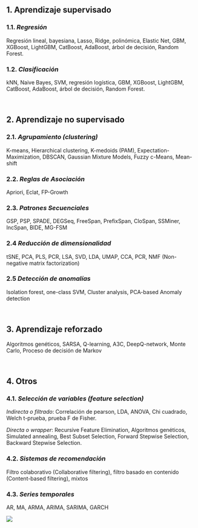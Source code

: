 ## 1. Aprendizaje supervisado

### 1.1. *Regresión*
  
Regresión lineal, bayesiana, Lasso, Ridge, polinómica, Elastic Net, GBM, XGBoost, LightGBM, CatBoost, AdaBoost, árbol de decisión,
Random Forest.

### 1.2. *Clasificación*

kNN, Naive Bayes, SVM, regresión logística, GBM, XGBoost, LightGBM, CatBoost, AdaBoost, árbol de decisión,
Random Forest.

<br>

## 2. Aprendizaje no supervisado

### 2.1. *Agrupamiento (clustering)*

K-means, Hierarchical clustering, K-medoids (PAM), Expectation-Maximization, DBSCAN, Gaussian Mixture Models, Fuzzy c-Means,
Mean-shift

### 2.2. *Reglas de Asociación*

Apriori, Eclat, FP-Growth

### 2.3. *Patrones Secuenciales*

GSP, PSP, SPADE, DEGSeq, FreeSpan, PrefixSpan, CloSpan, SSMiner, IncSpan, BIDE, MG-FSM

### 2.4 *Reducción de dimensionalidad*

tSNE, PCA, PLS, PCR, LSA, SVD, LDA, UMAP, CCA, PCR, NMF (Non-negative matrix factorization)

### 2.5 *Detección de anomalías*

Isolation forest, one-class SVM, Cluster analysis, PCA-based Anomaly detection

<br>

## 3. Aprendizaje reforzado

Algoritmos genéticos, SARSA, Q-learning, A3C, DeepQ-network, Monte Carlo, Proceso de decisión de Markov

<br>

## 4. Otros

### 4.1. *Selección de variables (feature selection)*

*Indirecta o filtrado*:  Correlación de pearson, LDA, ANOVA, Chi cuadrado, Welch t-prueba, prueba F de Fisher.

*Directa o wrapper*: Recursive Feature Elimination, Algoritmos genéticos, Simulated annealing, Best Subset Selection, Forward Stepwise Selection, Backward Stepwise Selection.

### 4.2. *Sistemas de recomendación*

Filtro colaborativo (Collaborative filtering), filtro basado en contenido (Content-based filtering), mixtos

### 4.3. *Series temporales*

AR, MA, ARMA, ARIMA, SARIMA, GARCH


![](https://i.pinimg.com/originals/31/74/c4/3174c419e4ab07223f95dcf8ddd86eec.png)

